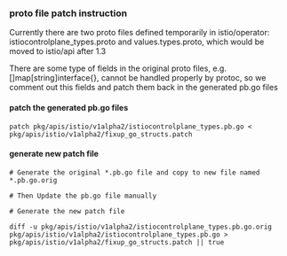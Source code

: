### proto file patch instruction
Currently there are two proto files defined temporarily in istio/operator: istiocontrolplane_types.proto and values.types.proto, which would be moved to istio/api after 1.3

There are some type of fields in the original proto files, e.g. []map[string]interface{}, cannot be handled properly by protoc,
so we comment out this fields and patch them back in the generated pb.go files 

#### patch the generated pb.go files
``patch pkg/apis/istio/v1alpha2/istiocontrolplane_types.pb.go < pkg/apis/istio/v1alpha2/fixup_go_structs.patch``

#### generate new patch file
````
# Generate the original *.pb.go file and copy to new file named *.pb.go.orig

# Then Update the pb.go file manually 

# Generate the new patch file

diff -u pkg/apis/istio/v1alpha2/istiocontrolplane_types.pb.go.orig pkg/apis/istio/v1alpha2/istiocontrolplane_types.pb.go > pkg/apis/istio/v1alpha2/fixup_go_structs.patch || true

